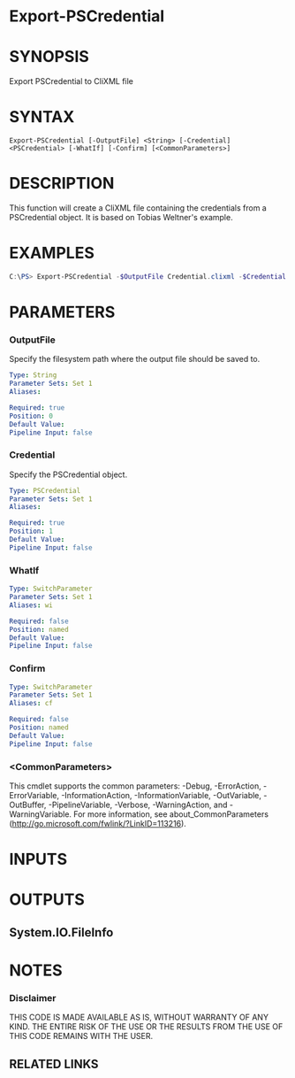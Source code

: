 # Export-PSCredential# SYNOPSISExport PSCredential to CliXML file# SYNTAX```Export-PSCredential [-OutputFile] <String> [-Credential] <PSCredential> [-WhatIf] [-Confirm] [<CommonParameters>]```# DESCRIPTIONThis function will create a CliXML file containing the credentials from a PSCredential object.It is based on Tobias Weltner's example.# EXAMPLES```powershellC:\PS> Export-PSCredential -$OutputFile Credential.clixml -$Credential PSCredential```# PARAMETERS### OutputFileSpecify the filesystem path where the output file should be saved to.```yamlType: StringParameter Sets: Set 1Aliases: Required: truePosition: 0Default Value: Pipeline Input: false```### CredentialSpecify the PSCredential object.```yamlType: PSCredentialParameter Sets: Set 1Aliases: Required: truePosition: 1Default Value: Pipeline Input: false```### WhatIf```yamlType: SwitchParameterParameter Sets: Set 1Aliases: wiRequired: falsePosition: namedDefault Value: Pipeline Input: false```### Confirm```yamlType: SwitchParameterParameter Sets: Set 1Aliases: cfRequired: falsePosition: namedDefault Value: Pipeline Input: false```### \<CommonParameters\>This cmdlet supports the common parameters: -Debug, -ErrorAction, -ErrorVariable, -InformationAction, -InformationVariable, -OutVariable, -OutBuffer, -PipelineVariable, -Verbose, -WarningAction, and -WarningVariable. For more information, see about_CommonParameters (http://go.microsoft.com/fwlink/?LinkID=113216).# INPUTS# OUTPUTS## System.IO.FileInfo# NOTES### DisclaimerTHIS CODE IS MADE AVAILABLE AS IS, WITHOUT WARRANTY OF ANY KIND. THE ENTIRE RISK OF THE USE OR THE RESULTS FROM THE USE OF THIS CODE REMAINS WITH THE USER.## RELATED LINKS